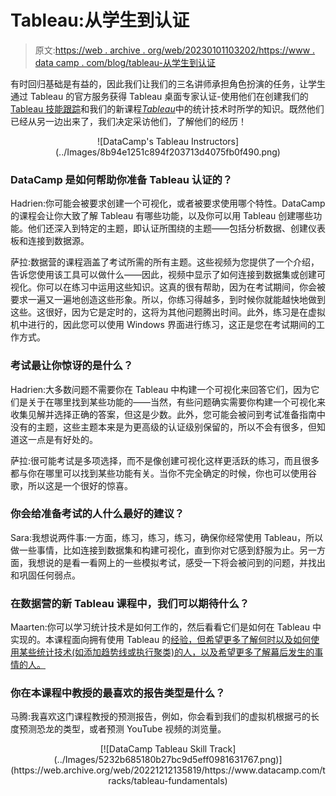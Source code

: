 # Tableau:从学生到认证

> 原文:[https://web . archive . org/web/20230101103202/https://www . data camp . com/blog/tableau-从学生到认证](https://web.archive.org/web/20230101103202/https://www.datacamp.com/blog/tableau-from-student-to-certification)

有时回归基础是有益的，因此我们让我们的三名讲师承担角色扮演的任务，让学生通过 Tableau 的官方服务获得 Tableau 桌面专家认证-使用他们在创建我们的 [Tableau 技能跟踪](https://web.archive.org/web/20221212135819/https://www.datacamp.com/tracks/tableau-fundamentals)和我们的新课程[*Tableau*](https://web.archive.org/web/20221212135819/https://www.datacamp.com/courses/statistical-techniques-in-tableau)中的统计技术时所学的知识。既然他们已经从另一边出来了，我们决定采访他们，了解他们的经历！

<center>![DataCamp's Tableau Instructors](../Images/8b94e1251c894f203713d4075fb0f490.png)</center>

### DataCamp 是如何帮助你准备 Tableau 认证的？

Hadrien:你可能会被要求创建一个可视化，或者被要求使用哪个特性。DataCamp 的课程会让你大致了解 Tableau 有哪些功能，以及你可以用 Tableau 创建哪些功能。他们还深入到特定的主题，即认证所围绕的主题——包括分析数据、创建仪表板和连接到数据源。

萨拉:数据营的课程涵盖了考试所需的所有主题。这些视频为您提供了一个介绍，告诉您使用该工具可以做什么——因此，视频中显示了如何连接到数据集或创建可视化。你可以在练习中运用这些知识。这真的很有帮助，因为在考试期间，你会被要求一遍又一遍地创造这些形象。所以，你练习得越多，到时候你就能越快地做到这些。这很好，因为它是定时的，这将为其他问题腾出时间。此外，练习是在虚拟机中进行的，因此您可以使用 Windows 界面进行练习，这正是您在考试期间的工作方式。

### 考试最让你惊讶的是什么？

Hadrien:大多数问题不需要你在 Tableau 中构建一个可视化来回答它们，因为它们是关于在哪里找到某些功能的——当然，有些问题确实需要你构建一个可视化来收集见解并选择正确的答案，但这是少数。此外，您可能会被问到考试准备指南中没有的主题，这些主题本来是为更高级的认证级别保留的，所以不会有很多，但知道这一点是有好处的。

萨拉:很可能考试是多项选择，而不是像创建可视化这样更活跃的练习，而且很多都与你在哪里可以找到某些功能有关。当你不完全确定的时候，你也可以使用谷歌，所以这是一个很好的惊喜。

### 你会给准备考试的人什么最好的建议？

Sara:我想说两件事:一方面，练习，练习，练习，确保你经常使用 Tableau，所以做一些事情，比如连接到数据集和构建可视化，直到你对它感到舒服为止。另一方面，我想说的是看一看网上的一些模拟考试，感受一下将会被问到的问题，并找出和巩固任何弱点。

### 在数据营的新 Tableau 课程中，我们可以期待什么？

Maarten:你可以学习统计技术是如何工作的，然后看看它们是如何在 Tableau 中实现的。本课程面向拥有使用 Tableau 的[经验，但希望更多了解何时以及如何使用某些统计技术(如添加趋势线或执行聚类)的人，以及希望更多了解幕后发生的事情的人。](https://web.archive.org/web/20221212135819/https://www.datacamp.com/learn/tableau)

### 你在本课程中教授的最喜欢的报告类型是什么？

马腾:我喜欢这门课程教授的预测报告，例如，你会看到我们的虚拟机根据弓的长度预测恐龙的类型，或者预测 YouTube 视频的浏览量。

<center>[![DataCamp Tableau Skill Track](../Images/5232b685180b27bc9d5eff0981631767.png)](https://web.archive.org/web/20221212135819/https://www.datacamp.com/tracks/tableau-fundamentals)</center>